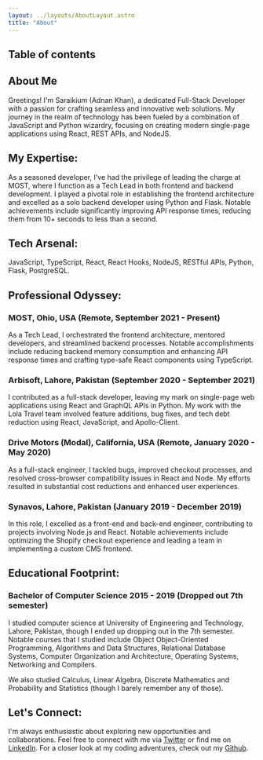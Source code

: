 ```yaml
---
layout: ../layouts/AboutLayout.astro
title: "About"
---
```


## Table of contents

## About Me

Greetings! I'm Saraikium (Adnan Khan), a dedicated Full-Stack Developer with a passion for crafting seamless and innovative web solutions. My journey in the realm of technology has been fueled by a combination of JavaScript and Python wizardry, focusing on creating modern single-page applications using React, REST APIs, and NodeJS.

## My Expertise:

As a seasoned developer, I've had the privilege of leading the charge at MOST, where I function as a Tech Lead in both frontend and backend development. I played a pivotal role in establishing the frontend architecture and excelled as a solo backend developer using Python and Flask. Notable achievements include significantly improving API response times, reducing them from 10+ seconds to less than a second.

## Tech Arsenal:

JavaScript, TypeScript, React, React Hooks, NodeJS, RESTful APIs, Python, Flask, PostgreSQL.

## Professional Odyssey:

### MOST, Ohio, USA (Remote, September 2021 - Present)

As a Tech Lead, I orchestrated the frontend architecture, mentored developers, and streamlined backend processes. Notable accomplishments include reducing backend memory consumption and enhancing API response times and crafting type-safe React components using TypeScript.

### Arbisoft, Lahore, Pakistan (September 2020 - September 2021)

I contributed as a full-stack developer, leaving my mark on single-page web applications using React and GraphQL APIs in Python. My work with the Lola Travel team involved feature additions, bug fixes, and tech debt reduction using React, JavaScript, and Apollo-Client.

### Drive Motors (Modal), California, USA (Remote, January 2020 - May 2020)

As a full-stack engineer, I tackled bugs, improved checkout processes, and resolved cross-browser compatibility issues in React and Node. My efforts resulted in substantial cost reductions and enhanced user experiences.

### Synavos, Lahore, Pakistan (January 2019 - December 2019)

In this role, I excelled as a front-end and back-end engineer, contributing to projects involving Node.js and React. Notable achievements include optimizing the Shopify checkout experience and leading a team in implementing a custom CMS frontend.

## Educational Footprint:

### Bachelor of Computer Science 2015 - 2019 (Dropped out 7th semester)

I studied computer science at University of Engineering and Technology, Lahore, Pakistan, though I ended up dropping out in the 7th semester.
Notable courses that I studied include Object Object-Oriented Programming, Algorithms and Data Structures, Relational Database Systems, Computer Organization and Architecture, Operating Systems, Networking and Compilers.

We also studied Calculus, Linear Algebra, Discrete Mathematics and Probability and Statistics (though I barely remember any of those).

## Let's Connect:

I'm always enthusiastic about exploring new opportunities and collaborations. Feel free to connect with me via [Twitter](https://twitter.com/saraikium) or find me on [LinkedIn](https://www.linkedin.com/in/saraikium/).
For a closer look at my coding adventures, check out my [Github](https://github.com/saraikium).
